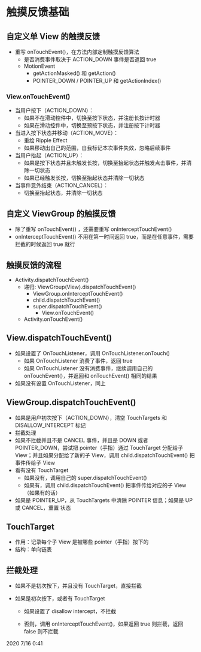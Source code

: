 # 触摸反馈基础

## ⾃定义单 View 的触摸反馈

- 重写 onTouchEvent()，在⽅法内部定制触摸反馈算法 
  - 是否消费事件取决于 ACTION_DOWN 事件是否返回 true 
  - MotionEvent 
    - getActionMasked() 和 getAction() 
    - POINTER_DOWN / POINTER_UP 和 getActionIndex()

### View.onTouchEvent()

- 当⽤户按下（ACTION_DOWN）：
  -  如果不在滑动控件中，切换⾄按下状态，并注册⻓按计时器 
  -  如果在滑动控件中，切换⾄预按下状态，并注册按下计时器
- 当进⼊按下状态并移动（ACTION_MOVE）：
  -  重绘 Ripple Effect 
  -  如果移动出⾃⼰的范围，⾃我标记本次事件失效，忽略后续事件
- 当⽤户抬起（ACTION_UP）：
  -  如果是按下状态并且未触发⻓按，切换⾄抬起状态并触发点击事件，并清除⼀切状态
  -  如果已经触发⻓按，切换⾄抬起状态并清除⼀切状态
- 当事件意外结束（ACTION_CANCEL）：
  -  切换⾄抬起状态，并清除⼀切状态

## ⾃定义 ViewGroup 的触摸反馈

- 除了重写 onTouchEvent() ，还需要重写 onInterceptTouchEvent() 
- onInterceptTouchEvent() 不⽤在第⼀时间返回 true，⽽是在任意事件，需要拦截的时候返回 true 就⾏

## 触摸反馈的流程

- Activity.dispatchTouchEvent()
  - 递归: ViewGroup(View).dispatchTouchEvent()
    -  ViewGroup.onInterceptTouchEvent() 
    - child.dispatchTouchEvent() 
    - super.dispatchTouchEvent()
      -  View.onTouchEvent()
  - Activity.onTouchEvent()

## View.dispatchTouchEvent()

- 如果设置了 OnTouchListener，调⽤ OnTouchListener.onTouch()
  - 如果 OnTouchListener 消费了事件，返回 true 
  - 如果 OnTouchListener 没有消费事件，继续调⽤⾃⼰的 onTouchEvent()，并返回和 onTouchEvent() 相同的结果 
- 如果没有设置 OnTouchListener，同上

## ViewGroup.dispatchTouchEvent()

- 如果是⽤户初次按下（ACTION_DOWN），清空 TouchTargets 和 DISALLOW_INTERCEPT 标记
- 拦截处理
- 如果不拦截并且不是 CANCEL 事件，并且是 DOWN 或者 POINTER_DOWN，尝试把 pointer（⼿指）通过 TouchTarget 分配给⼦ View；并且如果分配给了新的⼦ View，调⽤ child.dispatchTouchEvent() 把事件传给⼦ View
- 看有没有 TouchTarget
  -  如果没有，调⽤⾃⼰的 super.dispatchTouchEvent() 
  - 如果有，调⽤ child.dispatchTouchEvent() 把事件传给对应的⼦ View（如果有的话）
- 如果是 POINTER_UP，从 TouchTargets 中清除 POINTER 信息；如果是 UP 或 CANCEL，重置 状态

## TouchTarget 

- 作⽤：记录每个⼦ View 是被哪些 pointer（⼿指）按下的
- 结构：单向链表

## 拦截处理

- 如果不是初次按下，并且没有 TouchTarget，直接拦截

- 如果是初次按下，或者有 TouchTarget

  -  如果设置了 disallow intercept，不拦截

  -  否则，调⽤ onInterceptTouchEvent()，如果返回 true 则拦截，返回 false 则不拦截

2020 7/16 0:41
